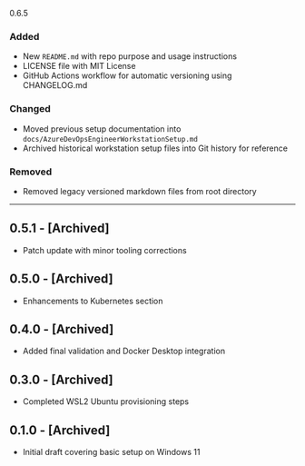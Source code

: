 0.6.5
### Added
- New `README.md` with repo purpose and usage instructions
- LICENSE file with MIT License
- GitHub Actions workflow for automatic versioning using CHANGELOG.md

### Changed
- Moved previous setup documentation into `docs/AzureDevOpsEngineerWorkstationSetup.md`
- Archived historical workstation setup files into Git history for reference

### Removed
- Removed legacy versioned markdown files from root directory

---

## 0.5.1 - [Archived]
- Patch update with minor tooling corrections

## 0.5.0 - [Archived]
- Enhancements to Kubernetes section

## 0.4.0 - [Archived]
- Added final validation and Docker Desktop integration

## 0.3.0 - [Archived]
- Completed WSL2 Ubuntu provisioning steps

## 0.1.0 - [Archived]
- Initial draft covering basic setup on Windows 11

